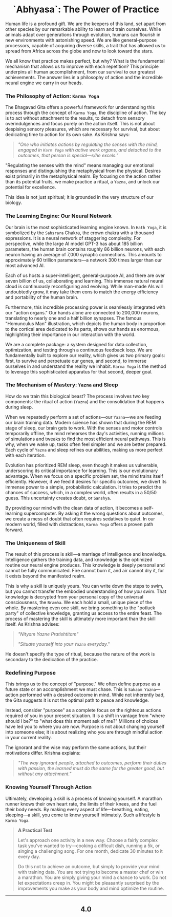 <center>
<h1>`Abhyasa`: The Power of Practice</h1>
</center>

Human life is a profound gift. We are the keepers of this land, set apart from other species by our remarkable ability to learn and train ourselves. While animals adapt over generations through evolution, humans can flourish in new environments with astonishing speed. We are like general-purpose processors, capable of acquiring diverse skills, a trait that has allowed us to spread from Africa across the globe and now to look toward the stars.

We all know that practice makes perfect, but why? What is the fundamental mechanism that allows us to improve with each repetition? This principle underpins all human accomplishment, from our survival to our greatest achievements. The answer lies in a philosophy of action and the incredible neural engine we carry in our heads.

### The Philosophy of Action: `Karma Yoga`

The Bhagavad Gita offers a powerful framework for understanding this process through the concept of `Karma Yoga`, the discipline of action. The key is to act without attachment to the results, to detach from sensory overindulgences and focus purely on the action itself. This is not about despising sensory pleasures, which are necessary for survival, but about dedicating time to action for its own sake. As Krishna says:

> *"One who initiates actions by regulating the senses with the mind, engaged in `Karm Yoga` with active work organs, and detached to the outcomes, that person is special—s/he excels."*

"Regulating the senses with the mind" means managing our emotional responses and distinguishing the metaphysical from the physical. Desires exist primarily in the metaphysical realm. By focusing on the action rather than its potential fruits, we make practice a ritual, a `Yazna`, and unlock our potential for excellence.

This idea is not just spiritual; it is grounded in the very structure of our biology.

### The Learning Engine: Our Neural Network

Our brain is the most sophisticated learning engine known. In `Hath Yoga`, it is symbolized by the `Sahsrara` Chakra, the crown chakra with a thousand expressions. It is a neural network of staggering complexity. For perspective, while the large AI model GPT-3 has about 185 billion parameters, the human brain contains roughly 86 billion neurons, with each neuron having an average of 7,000 synaptic connections. This amounts to approximately 60 trillion parameters—a network 300 times larger than our most advanced AI.

Each of us hosts a super-intelligent, general-purpose AI, and there are over seven billion of us, collaborating and learning. This immense natural neural cloud is continuously reconfiguring and evolving. While man-made AIs will undoubtedly grow, it may take them eons to match the energy efficiency and portability of the human brain.

Furthermore, this incredible processing power is seamlessly integrated with our "action organs." Our hands alone are connected to 200,000 neurons, translating to nearly one and a half billion synapses. The famous "Homunculus Man" illustration, which depicts the human body in proportion to the cortical area dedicated to its parts, shows our hands as enormous, highlighting their importance in our interaction with the world.

We are a complete package: a system designed for data collection, optimization, and testing through a continuous feedback loop. We are fundamentally built to explore our reality, which gives us two primary goals: first, to survive and perpetuate our genes, and second, to immerse ourselves in and understand the reality we inhabit. `Karma Yoga` is the method to leverage this sophisticated apparatus for that second, deeper goal.

### The Mechanism of Mastery: `Yazna` and Sleep

How do we train this biological beast? The process involves two key components: the ritual of action (`Yazna`) and the consolidation that happens during sleep.

When we repeatedly perform a set of actions—our `Yazna`—we are feeding our brain training data. Modern science has shown that during the REM stage of sleep, our brain gets to work. With the senses and motor controls temporarily offline, the mind rehearses the day's activities, running millions of simulations and tweaks to find the most efficient neural pathways. This is why, when we wake up, tasks often feel simpler and we are better prepared. Each cycle of `Yazna` and sleep refines our abilities, making us more perfect with each iteration.

Evolution has prioritized REM sleep, even though it makes us vulnerable, underscoring its critical importance for learning. This is our evolutionary advantage. When we focus on a specific problem set, the mind trains itself efficiently. However, if we feed it desires for specific outcomes, we divert its immense power to a simple, probabilistic calculation. It tries to predict the chances of success, which, in a complex world, often results in a 50/50 guess. This uncertainty creates doubt, or `Sanshya`.

By providing our mind with the clean data of action, it becomes a self-learning supercomputer. By asking it the wrong questions about outcomes, we create a mess of doubt that often requires sedatives to quiet. In our modern world, filled with distractions, `Karma Yoga` offers a proven path forward.

### The Uniqueness of Skill

The result of this process is skill—a marriage of intelligence and knowledge. Intelligence gathers the training data, and knowledge is the optimized routine our neural engine produces. This knowledge is deeply personal and cannot be fully communicated. Fire cannot burn it, and air cannot dry it, for it exists beyond the manifested realm.

This is why a skill is uniquely yours. You can write down the steps to swim, but you cannot transfer the embodied understanding of how *you* swim. That knowledge is decrypted from your personal copy of the universal consciousness, the `Bramha`. We each hold a small, unique piece of the whole. By mastering even one skill, we bring something to the "potluck party" of collective knowledge, granting us access to the entire feast. The process of mastering the skill is ultimately more important than the skill itself. As Krishna advises:

> *"Nityam Yazne Pratishtitam"*
>
> *"Situate yourself into your `Yazna` everyday."*

He doesn't specify the type of ritual, because the nature of the work is secondary to the dedication of the practice.

### Redefining Purpose

This brings us to the concept of "purpose." We often define purpose as a future state or an accomplishment we must chase. This is `Sakaam Yazna`—action performed with a desired outcome in mind. While not inherently bad, the Gita suggests it is not the optimal path to peace and knowledge.

Instead, consider "purpose" as a complete focus on the righteous actions required of you in your present situation. It is a shift in vantage from "where should I be?" to "what does this moment ask of me?" Millions of choices have led you to where you are now. Purpose is not about changing yourself into someone else; it is about realizing who you are through mindful action in your current reality.

The ignorant and the wise may perform the same actions, but their motivations differ. Krishna explains:

> *"The way ignorant people, attached to outcomes, perform their duties with passion, the learned must do the same for the greater good, but without any attachment."*

### Knowing Yourself Through Action

Ultimately, developing a skill is a process of knowing yourself. A marathon runner knows their own heart rate, the limits of their knees, and the fuel their body needs. By making every aspect of life—breathing, eating, sleeping—a skill, you come to know yourself intimately. Such a lifestyle is `Karma Yoga`.

> **A Practical Test**
>
> Let's approach one activity in a new way. Choose a fairly complex task you've wanted to try—cooking a difficult dish, running a 5k, or singing a challenging song. For one month, dedicate 30 minutes to it every day.
>
> Do this not to achieve an outcome, but simply to provide your mind with training data. You are not trying to become a master chef or win a marathon. You are simply giving your mind a chance to work. Do not let expectations creep in. You might be pleasantly surprised by the improvements you make as your body and mind optimize the routine.
>
---
<center>
<h2>4.0<h2>
</center>